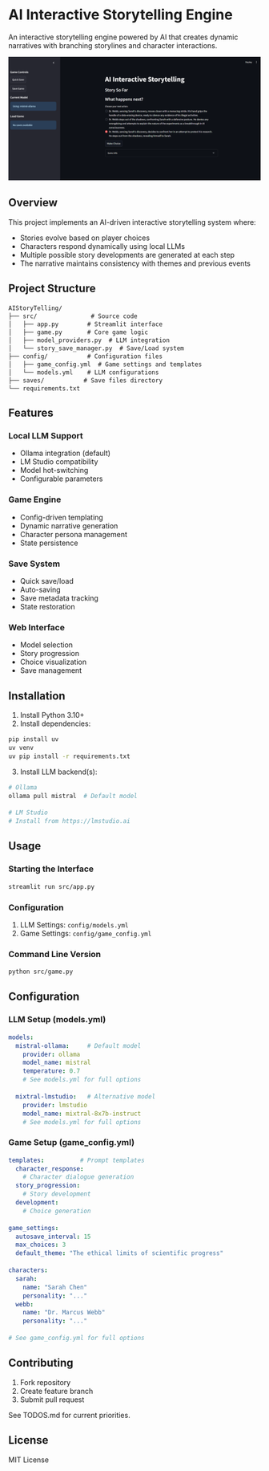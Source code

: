 # AI Interactive Storytelling Engine

An interactive storytelling engine powered by AI that creates dynamic narratives with branching storylines and character interactions.

![app_image](docs/app.png)

## Overview

This project implements an AI-driven interactive storytelling system where:
- Stories evolve based on player choices
- Characters respond dynamically using local LLMs
- Multiple possible story developments are generated at each step
- The narrative maintains consistency with themes and previous events

## Project Structure

```
AIStoryTelling/
├── src/               # Source code
│   ├── app.py        # Streamlit interface
│   ├── game.py       # Core game logic
│   ├── model_providers.py  # LLM integration
│   └── story_save_manager.py  # Save/Load system
├── config/           # Configuration files
│   ├── game_config.yml  # Game settings and templates
│   └── models.yml    # LLM configurations
├── saves/           # Save files directory
└── requirements.txt
```

## Features

### Local LLM Support
- Ollama integration (default)
- LM Studio compatibility
- Model hot-switching
- Configurable parameters

### Game Engine
- Config-driven templating
- Dynamic narrative generation
- Character persona management
- State persistence

### Save System
- Quick save/load
- Auto-saving
- Save metadata tracking
- State restoration

### Web Interface
- Model selection
- Story progression
- Choice visualization
- Save management

## Installation

1. Install Python 3.10+
2. Install dependencies:
```bash
pip install uv
uv venv
uv pip install -r requirements.txt
```

3. Install LLM backend(s):
```bash
# Ollama
ollama pull mistral  # Default model

# LM Studio
# Install from https://lmstudio.ai
```

## Usage

### Starting the Interface
```bash
streamlit run src/app.py
```

### Configuration
1. LLM Settings: `config/models.yml`
2. Game Settings: `config/game_config.yml`

### Command Line Version
```bash
python src/game.py
```

## Configuration

### LLM Setup (models.yml)
```yaml
models:
  mistral-ollama:     # Default model
    provider: ollama
    model_name: mistral
    temperature: 0.7
    # See models.yml for full options

  mixtral-lmstudio:   # Alternative model
    provider: lmstudio
    model_name: mixtral-8x7b-instruct
    # See models.yml for full options
```

### Game Setup (game_config.yml)
```yaml
templates:          # Prompt templates
  character_response:
    # Character dialogue generation
  story_progression:
    # Story development
  development:
    # Choice generation

game_settings:
  autosave_interval: 15
  max_choices: 3
  default_theme: "The ethical limits of scientific progress"

characters:
  sarah:
    name: "Sarah Chen"
    personality: "..."
  webb:
    name: "Dr. Marcus Webb"
    personality: "..."

# See game_config.yml for full options
```

## Contributing

1. Fork repository
2. Create feature branch
3. Submit pull request

See TODOS.md for current priorities.

## License

MIT License